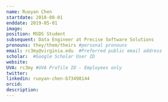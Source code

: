 ```yaml
---
name: Ruoyan Chen
startdate: 2018-08-01
enddate: 2019-05-01
image:
position: MSDS Student
subsequent: Data Engineer at Precise Software Solutions
pronouns: they/them/theirs #personal pronouns
email: rc3my@virginia.edu  #Preferred public email address
scholar:  #Google Scholar User ID
website:
UVA: rc3my #UVA Profile ID - Employees only
twitter:
linkedin: ruoyan-chen-b73498144
orcid:
description:
---
```

